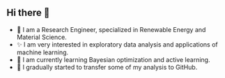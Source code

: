 ## Hi there 👋

- 🔭 I am a Research Engineer, specialized in Renewable Energy and Material Science.
- ✨ I am very interested in exploratory data analysis and applications of machine learning.
- 🌱 I am currently learning Bayesian optimization and active learning.
- 🎯 I gradually started to transfer some of my analysis to GitHub.
